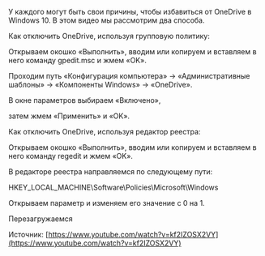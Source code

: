 У каждого могут быть свои причины, чтобы избавиться от OneDrive в Windows 10. В этом видео мы рассмотрим два способа.  

Как отключить OneDrive, используя групповую политику:  

Открываем окошко «Выполнить», вводим или копируем и вставляем в него команду gpedit.msc и жмем «OK». 

Проходим путь «Конфигурация компьютера» → «Административные шаблоны» → «Компоненты Windows» → «OneDrive». 

В окне параметров выбираем «Включено»,  

затем жмем «Применить» и «OK». 

Как отключить OneDrive, используя редактор реестра:  

Открываем окошко «Выполнить», вводим или копируем и вставляем в него команду regedit и жмем «OK».  

В редакторе реестра направляемся по следующему пути: 

HKEY_LOCAL_MACHINE\Software\Policies\Microsoft\Windows  

Открываем параметр и изменяем его значение с 0 на 1.  

Перезагружаемся 

Источник: [https://www.youtube.com/watch?v=kf2IZOSX2VY](https://www.youtube.com/watch?v=kf2IZOSX2VY)